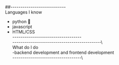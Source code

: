 ##----------------------------\
Languages I know               
 - python   🐍                 
 - javascript               
 - HTML/CSS                       
-----------------------------------\
---------------------------------------------\  
What do I do                       
-backend development and frontend development   
-----------------------------------\

<!--
**evanstech12345/evanstech12345** is a ✨ _special_ ✨ repository because its `README.md` (this file) appears on your GitHub profile.
----------------------------\
Languages I know             \   
 - python   🐍                 \
 - javascript: learning         \
 - swift: barely                 \
 - HTML/CSS                       \
-----------------------------------\


---------------------------------------------   
                                            /
What I am working on                       /
 - python:Face detection to - 😷          /
see who is wearing a mask and who isnt  /
- javascript: ❌                       /
 - swift: calculator app➗            /
 - HTML/CSS: workout website   🧑‍💻    /    
-----------------------------------/



